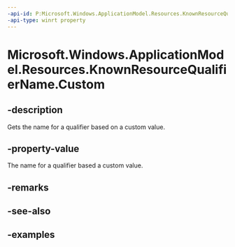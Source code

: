 ```yaml
---
-api-id: P:Microsoft.Windows.ApplicationModel.Resources.KnownResourceQualifierName.Custom
-api-type: winrt property
---
```


# Microsoft.Windows.ApplicationModel.Resources.KnownResourceQualifierName.Custom

<!--
public static string Custom { get; }
-->


## -description

Gets the name for a qualifier based on a custom value.

## -property-value

The name for a qualifier based a custom value.

## -remarks

## -see-also

## -examples


